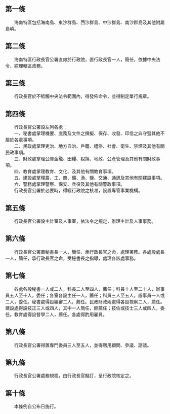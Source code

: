 第一條 
-------
　　海南特區包括海南島、東沙群島、西沙群島、中沙群島、南沙群島及其他附屬島嶼。  


第二條 
-------
　　海南特區行政長官公署直隸於行政院，置行政長官一人，簡任，依據中央法令，綜理轄區政務。  


第三條 
-------
　　行政長官於不牴觸中央法令範圍內，得發佈命令，並得制定單行規章。  


第四條 
-------
　　行政長官公署設左列各處：  
　　一、秘書處掌理機要、庶務及文件之撰擬、保存、收發、印信之典守暨其他不屬於各處事項。  
　　二、民政處掌理吏治、地方自治、戶籍、禮俗、社會、衛生、禁煙及其他有關民政事項。  
　　三、財政處掌理公庫金融、田糧、稅捐、地政、公產管理及其他有關財政事項。  
　　四、教育處掌理教育、文化、及其他有關教育事項。  
　　五、建設處掌理農、工、商、礦、漁、鹽、交通、通訊及其他有關建設事項。  
　　六、警務處掌理警察、保安、兵役及其他有關警政事項。  
　　行政長官公署於必要時，得經行政院之核准，設置專管事業機構。  


第五條 
-------
　　行政長官公署設主計室及人事室，依法令之規定，辦理主計及人事事務。  


第六條 
-------
　　行政長官公署置秘書長一人，簡任，承行政長官之命，處理署務。各處設處長一人，簡任，承行政長官之命，受秘書長之指導，處理各該處事務。  


第七條 
-------
　　各處各設秘書一人或二人，科長二人至四人，薦任；科員十人至二十人，辦事員五人至十人，委任；各室各設主任一人，薦任；科員三人至五人，辦事員一人或二人，委任。秘書處得設編審二人，薦任。民政財政兩處得各設視察二人，薦任。建設處得設技正三人或四人，其中一人簡任，餘薦任；技佐或技士三人或四人，委任。教育處得設督學二人，薦任。各處得酌用雇員。  


第八條 
-------
　　行政長官公署得置專門委員三人至五人，並得聘用顧問、參議、諮議。  


第九條 
-------
　　行政長官公署處務規程，由行政長官擬訂，呈行政院核定之。  


第十條 
-------
　　本條例自公布日施行。